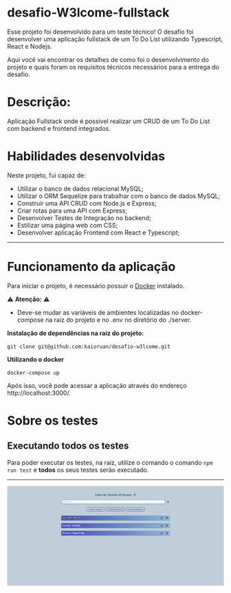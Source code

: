 # desafio-W3lcome-fullstack

Esse projeto foi desenvolvido para um teste técnico!
O desafio foi desenvolver uma aplicação fullstack de um To Do List utilizando Typescript, React e Nodejs.

Aqui você vai encontrar os detalhes de como foi o desenvolvimento do projeto e quais foram os requisitos técnicos necessários para a entrega do desafio.

# Descrição:
Aplicação Fullstack onde é possivel realizar um CRUD de um To Do List com backend e frontend integrados.

# Habilidades desenvolvidas

Neste projeto, fui capaz de:

- Utilizar o banco de dados relacional MySQL;
- Utilizar o ORM Sequelize para trabalhar com o banco de dados MySQL;
- Construir uma API CRUD com Node.js e Express;
- Criar rotas para uma API com Express;
- Desenvolver Testes de Integração no backend;
- Estilizar uma página web com CSS;
- Desenvolver aplicação Frontend com React e Typescript;
   
---

# Funcionamento da aplicação

Para iniciar o projeto, é necessário possuir o [Docker](https://docs.docker.com/engine/install/ubuntu/) instalado.

⚠ **Atenção:** ⚠
- Deve-se mudar as variáveis de ambientes localizadas no docker-compose na raiz do projeto e no .env no diretório do ./server.

**Instalação de dependências na raiz do projeto:** 

```
git clone git@github.com:kaioruan/desafio-w3lcome.git
```

**Utilizando o docker**

```
docker-compose up
```


Após isso, você pode acessar a aplicação através do endereço http://localhost:3000/.

# Sobre os testes
## Executando todos os testes

Para poder executar os testes, na raiz, utilize o comando o comando `npm run test` e **todos** os seus testes serão executado.

---

<p align="center">
<img src="image.png" width="600px" />
</p>
